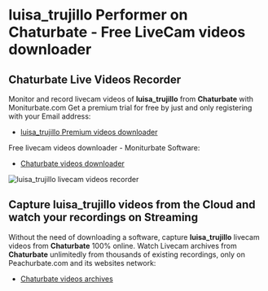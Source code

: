 # luisa_trujillo Performer on Chaturbate - Free LiveCam videos downloader

## Chaturbate Live Videos Recorder

Monitor and record livecam videos of **luisa_trujillo** from **Chaturbate** with Moniturbate.com
Get a premium trial for free by just and only registering with your Email address:
* [luisa_trujillo Premium videos downloader](https://moniturbate.com/request-demo-licence-key.html)

Free livecam videos downloader - Moniturbate Software:
* [Chaturbate videos downloader](https://moniturbate.com/moniturbate-download-software.html)

![luisa_trujillo livecam videos recorder](https://peachurnet.com/templates/moniturbate-software.png)


## Capture luisa_trujillo videos from the Cloud and watch your recordings on Streaming

Without the need of downloading a software, capture **luisa_trujillo** livecam videos from **Chaturbate** 100% online.
Watch Livecam archives from **Chaturbate** unlimitedly from thousands of existing recordings, only on Peachurbate.com and its websites network:
* [Chaturbate videos archives](https://peachurnet.com/)